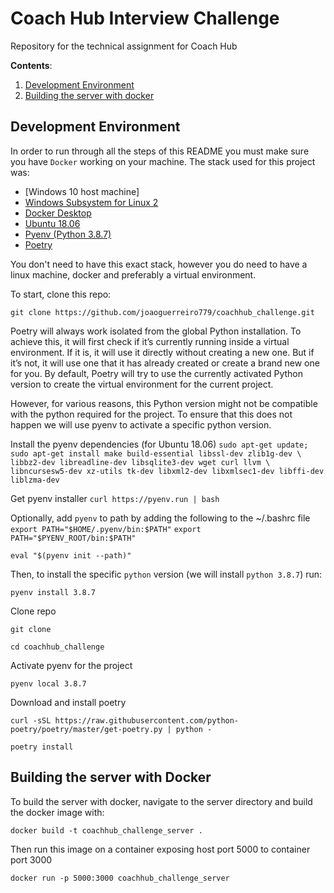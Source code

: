 # Coach Hub Interview Challenge
Repository for the technical assignment for Coach Hub

**Contents**:
1. [Development Environment](#development-environment)
2. [Building the server with docker](#building-the-server-with-docker)

## **Development Environment**

In order to run through all the steps of this README you must make sure you have `Docker` working on your machine. 
The stack used for this project was:
 - [Windows 10 host machine]
 - [Windows Subsystem for Linux 2](https://docs.microsoft.com/en-us/windows/wsl/install)
 - [Docker Desktop](https://www.docker.com/products/docker-desktop)
 - [Ubuntu 18.06](https://www.microsoft.com/store/productId/9N9TNGVNDL3Q)
 - [Pyenv (Python 3.8.7)](https://pypi.org/project/pyenv/)
 - [Poetry](https://python-poetry.org/)


You don't need to have this exact stack, however you do need to have a linux machine, docker and preferably a virtual environment.

To start, clone this repo:

`git clone https://github.com/joaoguerreiro779/coachhub_challenge.git`

Poetry will always work isolated from the global Python installation. To achieve this, it will first check if it’s currently running inside a virtual environment. If it is, it will use it directly without creating a new one. But if it’s not, it will use one that it has already created or create a brand new one for you. By default, Poetry will try to use the currently activated Python version to create the virtual environment for the current project.

However, for various reasons, this Python version might not be compatible with the python required for the project. To ensure that this does not happen we will use pyenv to activate a specific python version. 

Install the pyenv dependencies (for Ubuntu 18.06) 
`sudo apt-get update; sudo apt-get install make build-essential libssl-dev zlib1g-dev \`
`libbz2-dev libreadline-dev libsqlite3-dev wget curl llvm \`
`libncursesw5-dev xz-utils tk-dev libxml2-dev libxmlsec1-dev libffi-dev liblzma-dev`

Get pyenv installer
`curl https://pyenv.run | bash`

Optionally, add `pyenv` to path by adding the following to the ~/.bashrc file 
`export PATH="$HOME/.pyenv/bin:$PATH"`
`export PATH="$PYENV_ROOT/bin:$PATH"`

`eval "$(pyenv init --path)"`

Then, to install the specific `python` version (we will install `python 3.8.7`) run:

`pyenv install 3.8.7`

Clone repo

`git clone `

`cd coachhub_challenge`

Activate pyenv for the project

`pyenv local 3.8.7`

Download and install poetry

`curl -sSL https://raw.githubusercontent.com/python-poetry/poetry/master/get-poetry.py | python -`

`poetry install`

## **Building the server with Docker**

To build the server with docker, navigate to the server directory and build the docker image with:

`docker build -t coachhub_challenge_server .`

Then run this image on a container exposing host port 5000 to container port 3000

`docker run -p 5000:3000 coachhub_challenge_server`